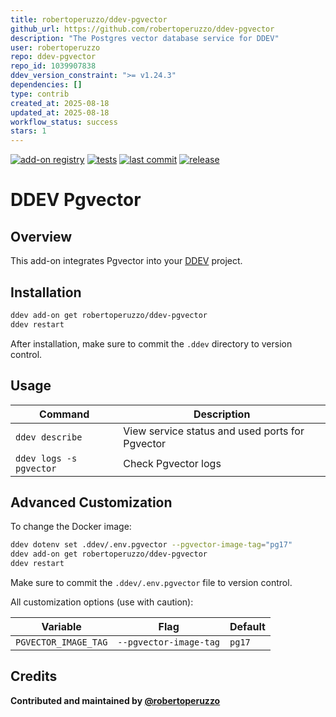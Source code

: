 ```yaml
---
title: robertoperuzzo/ddev-pgvector
github_url: https://github.com/robertoperuzzo/ddev-pgvector
description: "The Postgres vector database service for DDEV"
user: robertoperuzzo
repo: ddev-pgvector
repo_id: 1039907838
ddev_version_constraint: ">= v1.24.3"
dependencies: []
type: contrib
created_at: 2025-08-18
updated_at: 2025-08-18
workflow_status: success
stars: 1
---
```


[![add-on registry](https://img.shields.io/badge/DDEV-Add--on_Registry-blue)](https://addons.ddev.com)
[![tests](https://github.com/robertoperuzzo/ddev-pgvector/actions/workflows/tests.yml/badge.svg?branch=main)](https://github.com/robertoperuzzo/ddev-pgvector/actions/workflows/tests.yml?query=branch%3Amain)
[![last commit](https://img.shields.io/github/last-commit/robertoperuzzo/ddev-pgvector)](https://github.com/robertoperuzzo/ddev-pgvector/commits)
[![release](https://img.shields.io/github/v/release/robertoperuzzo/ddev-pgvector)](https://github.com/robertoperuzzo/ddev-pgvector/releases/latest)

# DDEV Pgvector

## Overview

This add-on integrates Pgvector into your [DDEV](https://ddev.com/) project.

## Installation

```bash
ddev add-on get robertoperuzzo/ddev-pgvector
ddev restart
```

After installation, make sure to commit the `.ddev` directory to version control.

## Usage

| Command | Description |
| ------- | ----------- |
| `ddev describe` | View service status and used ports for Pgvector |
| `ddev logs -s pgvector` | Check Pgvector logs |

## Advanced Customization

To change the Docker image:

```bash
ddev dotenv set .ddev/.env.pgvector --pgvector-image-tag="pg17"
ddev add-on get robertoperuzzo/ddev-pgvector
ddev restart
```

Make sure to commit the `.ddev/.env.pgvector` file to version control.

All customization options (use with caution):

| Variable | Flag | Default |
| -------- | ---- | ------- |
| `PGVECTOR_IMAGE_TAG` | `--pgvector-image-tag` | `pg17` |

## Credits

**Contributed and maintained by [@robertoperuzzo](https://github.com/robertoperuzzo)**
